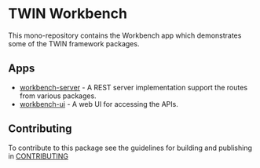 # TWIN Workbench

This mono-repository contains the Workbench app which demonstrates some of the TWIN framework packages.

## Apps

- [workbench-server](apps/workbench-server/README.md) - A REST server implementation support the routes from various packages.
- [workbench-ui](apps/workbench-ui/README.md) - A web UI for accessing the APIs.

## Contributing

To contribute to this package see the guidelines for building and publishing in [CONTRIBUTING](./CONTRIBUTING.md)
